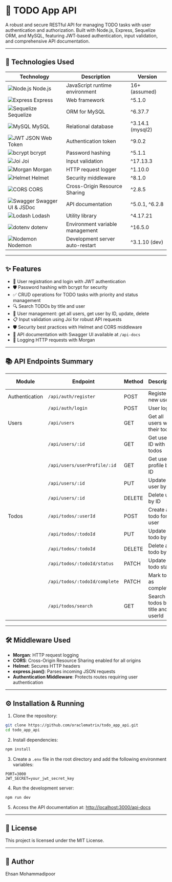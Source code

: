 # 📝 TODO App API

A robust and secure RESTful API for managing TODO tasks with user authentication and authorization. Built with Node.js, Express, Sequelize ORM, and MySQL, featuring JWT-based authentication, input validation, and comprehensive API documentation.

---

## 🚀 Technologies Used

| Technology                                                                                              | Description                     | Version          |
| ------------------------------------------------------------------------------------------------------- | ------------------------------- | ---------------- |
| ![Node.js](https://img.shields.io/badge/Node.js-339933?logo=node.js&logoColor=white) Node.js            | JavaScript runtime environment  | 16+ (assumed)    |
| ![Express](https://img.shields.io/badge/Express-000000?logo=express&logoColor=white) Express            | Web framework                   | ^5.1.0           |
| ![Sequelize](https://img.shields.io/badge/Sequelize-52B0E7?logo=sequelize&logoColor=white) Sequelize    | ORM for MySQL                   | ^6.37.7          |
| ![MySQL](https://img.shields.io/badge/MySQL-4479A1?logo=mysql&logoColor=white) MySQL                    | Relational database             | ^3.14.1 (mysql2) |
| ![JWT](https://img.shields.io/badge/JWT-000000?logo=JSON%20web%20tokens&logoColor=white) JSON Web Token | Authentication token            | ^9.0.2           |
| ![bcrypt](https://img.shields.io/badge/bcrypt-000000?logo=bcrypt&logoColor=white) bcrypt                | Password hashing                | ^5.1.1           |
| ![Joi](https://img.shields.io/badge/Joi-000000?logo=Joi&logoColor=white) Joi                            | Input validation                | ^17.13.3         |
| ![Morgan](https://img.shields.io/badge/Morgan-000000?logo=morgan&logoColor=white) Morgan                | HTTP request logger             | ^1.10.0          |
| ![Helmet](https://img.shields.io/badge/Helmet-000000?logo=helmet&logoColor=white) Helmet                | Security middleware             | ^8.1.0           |
| ![CORS](https://img.shields.io/badge/CORS-000000?logo=cors&logoColor=white) CORS                        | Cross-Origin Resource Sharing   | ^2.8.5           |
| ![Swagger](https://img.shields.io/badge/Swagger-000000?logo=swagger&logoColor=white) Swagger UI & JSDoc | API documentation               | ^5.0.1, ^6.2.8   |
| ![Lodash](https://img.shields.io/badge/Lodash-000000?logo=lodash&logoColor=white) Lodash                | Utility library                 | ^4.17.21         |
| ![dotenv](https://img.shields.io/badge/Dotenv-000000?logo=dotenv&logoColor=white) dotenv                | Environment variable management | ^16.5.0          |
| ![Nodemon](https://img.shields.io/badge/Nodemon-000000?logo=nodemon&logoColor=white) Nodemon            | Development server auto-restart | ^3.1.10 (dev)    |

---

## ✨ Features

- 🔐 User registration and login with JWT authentication
- 🛡️ Password hashing with bcrypt for security
- ✅ CRUD operations for TODO tasks with priority and status management
- 🔍 Search TODOs by title and user
- 👥 User management: get all users, get user by ID, update, delete
- 📋 Input validation using Joi for robust API requests
- 🛡️ Security best practices with Helmet and CORS middleware
- 📜 API documentation with Swagger UI available at `/api-docs`
- 📝 Logging HTTP requests with Morgan

---

## 📚 API Endpoints Summary

| Module         | Endpoint                      | Method | Description                      | Auth Required |
| -------------- | ----------------------------- | ------ | -------------------------------- | ------------- |
| Authentication | `/api/auth/register`          | POST   | Register a new user              | No            |
|                | `/api/auth/login`             | POST   | User login                       | No            |
| Users          | `/api/users`                  | GET    | Get all users with their todos   | Yes           |
|                | `/api/users/:id`              | GET    | Get user by ID with todos        | Yes           |
|                | `/api/users/userProfile/:id`  | GET    | Get user profile by ID           | Yes           |
|                | `/api/users/:id`              | PUT    | Update user by ID                | Yes           |
|                | `/api/users/:id`              | DELETE | Delete user by ID                | Yes           |
| Todos          | `/api/todos/:userId`          | POST   | Create a todo for a user         | Yes           |
|                | `/api/todos/:todoId`          | PUT    | Update a todo by ID              | Yes           |
|                | `/api/todos/:todoId`          | DELETE | Delete a todo by ID              | Yes           |
|                | `/api/todos/:todoId/status`   | PATCH  | Update todo status               | Yes           |
|                | `/api/todos/:todoId/complete` | PATCH  | Mark todo as complete            | Yes           |
|                | `/api/todos/search`           | GET    | Search todos by title and userId | Yes           |

---

## 🛠️ Middleware Used

- **Morgan**: HTTP request logging
- **CORS**: Cross-Origin Resource Sharing enabled for all origins
- **Helmet**: Secures HTTP headers
- **express.json()**: Parses incoming JSON requests
- **Authentication Middleware**: Protects routes requiring user authentication

---

## ⚙️ Installation & Running

1. Clone the repository:

```bash
git clone https://github.com/oraclematrix/todo_app_api.git
cd todo_app_api
```

2. Install dependencies:

```bash
npm install
```

3. Create a `.env` file in the root directory and add the following environment variables:

```env
PORT=3000
JWT_SECRET=your_jwt_secret_key
```

4. Run the development server:

```bash
npm run dev
```

5. Access the API documentation at: [http://localhost:3000/api-docs](http://localhost:3000/api-docs)

---

## 📄 License

This project is licensed under the MIT License.

---

## 👤 Author

Ehsan Mohammadipoor
